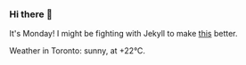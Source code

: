 ### Hi there :wave:

It's Monday! I might be fighting with Jekyll to make [this](https://swissclubto.github.io) better.

Weather in Toronto: sunny, at +22°C.
